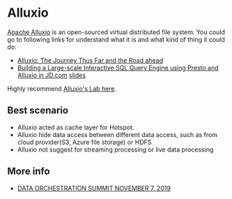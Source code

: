 # Alluxio

[Apache Alluxio](https://www.alluxio.io/) is an open-sourced virtual distributed file system.  You could go to following links for understand what it is and what kind of thing it could do:
- [Alluxio: The Journey Thus Far and the Road ahead](https://www.infoq.com/presentations/alluxio/)
- [Building a Large-scale Interactive SQL Query Engine using Presto and Alluxio in JD.com](https://www.alluxio.io/blog/building-a-large-scale-interactive-sql-query-engine-using-presto-and-alluxio-in-jd-com/) [slides](https://conferences.oreilly.com/strata/strata-eu-2018/public/schedule/detail/64692)

Highly recommend [Alluxio's Lab here](./experiment.md).

## Best scenario
- Alluxio acted as cache layer for Hotspot.
- Alluxio hide data access between different data access, such as from cloud provider(S3, Azure file storage) or HDFS
- Alluxio not suggest for streaming processing or live data processing


## More info
- [DATA ORCHESTRATION SUMMIT NOVEMBER 7, 2019](https://www.alluxio.io/data-orchestration-summit-2019/)

